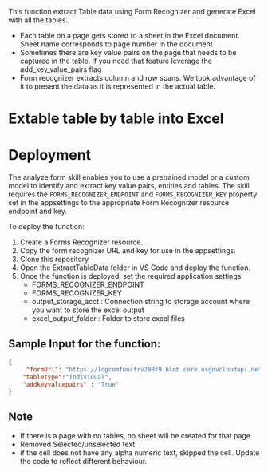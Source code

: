 This function extract Table data using Form Recognizer and generate Excel with all the tables. 

* Each table on a page gets stored to a sheet in the Excel document. Sheet name corresponds to page number in the document
* Sometimes there are key value pairs on the page that needs to be captured in the table. If you need that feature leverage the add_key_value_pairs flag
* Form recognizer extracts column and row spans. We took advantage of it to present the data as it is represented in the actual table. 



# Extable table by table into Excel    



# Deployment    

The analyze form skill enables you to use a pretrained model or a custom model to identify and extract key value pairs, entities and tables. The skill requires the `FORMS_RECOGNIZER_ENDPOINT` and `FORMS_RECOGNIZER_KEY` property set in the appsettings to the appropriate Form Recognizer resource endpoint and key.

To deploy the function:
1. Create a Forms Recognizer resource.
2. Copy the form recognizer URL and key for use in the appsettings.
3. Clone this repository
4. Open the ExtractTableData folder in VS Code and deploy the function.
5. Once the function is deployed, set the required application settings 
    * FORMS_RECOGNIZER_ENDPOINT  
    * FORMS_RECOGNIZER_KEY
    * output_storage_acct : Connection string to storage account where you want to store the excel output
    * excel_output_folder : Folder to store excel files


## Sample Input for the function:



```json
{
     "formUrl": "https://logcomfuncfrv288f9.blob.core.usgovcloudapi.net/input/2-combined.pdf?sp=r&st=2022-10-22T20:13:16Z&se=2022-10-23T04:13:16Z&spr=https&sv=2021-06-08&sr=b&sig=fhFbkVjnETHliyz1fqoCB7SW0rhHjlE14l6Htv4jdhw%3D",
    "tabletype":"individual",
    "addkeyvaluepairs" : "True"
}
```


## Note


* If there is a page with no tables, no sheet will be created for that page
* Removed Selected/unselected text
* if the cell does not have any alpha numeric text, skipped the cell. Update the code to reflect different behaviour. 